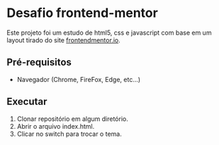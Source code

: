 # Desafio frontend-mentor

Este projeto foi um estudo de html5, css e javascript com base em um layout tirado do site [frontendmentor.io](https://www.frontendmentor.io/challenges/social-media-dashboard-with-theme-switcher-6oY8ozp_H).

## Pré-requisitos

- Navegador (Chrome, FireFox, Edge, etc...)

## Executar

1. Clonar repositório em algum diretório.
2. Abrir o arquivo index.html.
3. Clicar no switch para trocar o tema.
